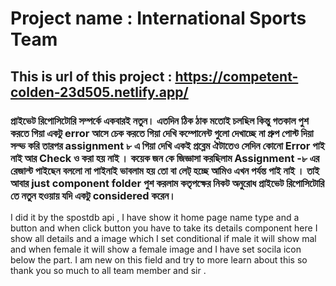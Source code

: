 # Project name : International Sports Team

## This is url of this project : https://competent-colden-23d505.netlify.app/

### প্রাইভেট রিপোসিটোরি সম্পর্কে একবারই নতুন। এতদিন ঠিক ঠাক মতোই চলছিল কিন্তু গতকাল পুশ করতে গিয়া একটু error আসে চেক করতে গিয়া দেখি কম্পোনেন্ট গুলো দেখাচ্ছে না গ্রুপ পোস্ট দিয়া সল্ভ করি তারপর assignment ৮ এ গিয়া দেখি একই প্রব্লেম ঐটাতেও সেদিন কোনো Error পাই নাই আর Check ও করা হয় নাই । কয়েক জন কে জিজ্ঞাসা করছিলাম Assignment -৮ এর রেজাল্ট পাইছেন বললো না পাইনাই ভাবলাম হয় তো বা লেট্ হচ্ছে আমিও এখন পর্যন্ত পাই নাই । তাই আবার just component folder পুশ করলাম কতৃপক্ষের নিকট অনুরোধ প্রাইভেট রিপোসিটোরি তে নতুন হওয়ায় যদি একটু considered করেন।

I did it by the spostdb api , I have show it home page name type and a button and when click button you have to take its details component here I show all details and a image which 
I set conditional if male it will show mal and when female it will show a female image and I have set socila icon below the part.
I am new on this field and try to more learn about this so thank you so much to all team member and sir .
